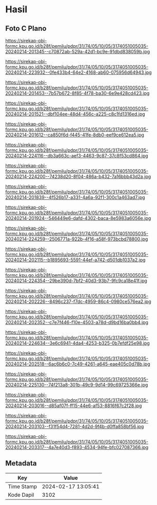 # Hasil

## Foto C Plano

https://sirekap-obj-formc.kpu.go.id/b28f/pemilu/pdpr/31/74/05/10/05/3174051005035-20240214-201345--c70872ab-529a-42d1-bc9e-91dbd838059b.jpg

https://sirekap-obj-formc.kpu.go.id/b28f/pemilu/pdpr/31/74/05/10/05/3174051005035-20240214-223932--0fe433b4-64e2-4168-ab60-075956d64943.jpg

https://sirekap-obj-formc.kpu.go.id/b28f/pemilu/pdpr/31/74/05/10/05/3174051005035-20240214-201453--7b57b672-8f85-4f78-ba30-6e9e428cd423.jpg

https://sirekap-obj-formc.kpu.go.id/b28f/pemilu/pdpr/31/74/05/10/05/3174051005035-20240214-201521--dbf104ee-48d4-456c-a225-c8c1fd1316ed.jpg

https://sirekap-obj-formc.kpu.go.id/b28f/pemilu/pdpr/31/74/05/10/05/3174051005035-20240214-201612--ca850f6d-f445-41fe-8db0-eef9ce612ea5.jpg

https://sirekap-obj-formc.kpu.go.id/b28f/pemilu/pdpr/31/74/05/10/05/3174051005035-20240214-224116--db3a663c-aef3-4463-9c87-37c8f53cd864.jpg

https://sirekap-obj-formc.kpu.go.id/b28f/pemilu/pdpr/31/74/05/10/05/3174051005035-20240214-224200--74238d20-8f04-486a-b432-7a16bbb43d2a.jpg

https://sirekap-obj-formc.kpu.go.id/b28f/pemilu/pdpr/31/74/05/10/05/3174051005035-20240214-201839--4f526b17-a331-4a6a-92f1-300c1a463ad7.jpg

https://sirekap-obj-formc.kpu.go.id/b28f/pemilu/pdpr/31/74/05/10/05/3174051005035-20240214-201924--546449e6-dafd-4302-baca-8e5983a6056e.jpg

https://sirekap-obj-formc.kpu.go.id/b28f/pemilu/pdpr/31/74/05/10/05/3174051005035-20240214-224259--2506771a-922b-4f16-a58f-973bcbd78800.jpg

https://sirekap-obj-formc.kpu.go.id/b28f/pemilu/pdpr/31/74/05/10/05/3174051005035-20240214-202115--b1895693-5591-44ef-a742-d501db1037a2.jpg

https://sirekap-obj-formc.kpu.go.id/b28f/pemilu/pdpr/31/74/05/10/05/3174051005035-20240214-224354--29be390d-7bf2-40d3-93b7-9fc9ca18e41f.jpg

https://sirekap-obj-formc.kpu.go.id/b28f/pemilu/pdpr/31/74/05/10/05/3174051005035-20240214-202226--8496c237-f7dc-4959-86c4-0980ce576ea2.jpg

https://sirekap-obj-formc.kpu.go.id/b28f/pemilu/pdpr/31/74/05/10/05/3174051005035-20240214-202352--c7e7f446-f10e-4503-a78d-d9bd16ba0bb4.jpg

https://sirekap-obj-formc.kpu.go.id/b28f/pemilu/pdpr/31/74/05/10/05/3174051005035-20240214-224634--3e6c6941-4da4-4253-b325-0b7efdf25e98.jpg

https://sirekap-obj-formc.kpu.go.id/b28f/pemilu/pdpr/31/74/05/10/05/3174051005035-20240214-202518--6ac6b6c0-7c49-4261-a645-eae405c0d78b.jpg

https://sirekap-obj-formc.kpu.go.id/b28f/pemilu/pdpr/31/74/05/10/05/3174051005035-20240214-225130--74f213a8-301b-49c9-9d14-99c69725366e.jpg

https://sirekap-obj-formc.kpu.go.id/b28f/pemilu/pdpr/31/74/05/10/05/3174051005035-20240214-203016--d85af07f-ff15-44e6-af53-8816f67c2f28.jpg

https://sirekap-obj-formc.kpu.go.id/b28f/pemilu/pdpr/31/74/05/10/05/3174051005035-20240214-203103--f31f54d4-7281-4d2d-9f4b-d0ffa858bf56.jpg

https://sirekap-obj-formc.kpu.go.id/b28f/pemilu/pdpr/31/74/05/10/05/3174051005035-20240214-203317--4a7e40d3-f893-4534-94fe-bfc027087366.jpg


## Metadata

| Key        | Value               |
| ---------- | ------------------- |
| Time Stamp | 2024-02-17 13:05:41 |
| Kode Dapil | 3102                |




